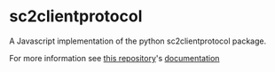 # sc2clientprotocol
A Javascript implementation of the python sc2clientprotocol package.

For more information see [this repository](https://github.com/Blizzard/s2client-proto)'s [documentation](https://github.com/Blizzard/s2client-proto/blob/master/docs/protocol.md)
